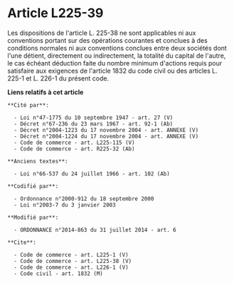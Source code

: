 # Article L225-39

Les dispositions de l'article L. 225-38 ne sont applicables ni aux conventions portant sur des opérations courantes et
conclues à des conditions normales ni aux conventions conclues entre deux sociétés dont l'une détient, directement ou
indirectement, la totalité du capital de l'autre, le cas échéant déduction faite du nombre minimum d'actions requis pour
satisfaire aux exigences de l'article 1832 du code civil ou des articles L. 225-1 et L. 226-1 du présent code.

**Liens relatifs à cet article**

	**Cité par**:

	  - Loi n°47-1775 du 10 septembre 1947 - art. 27 (V)
	  - Décret n°67-236 du 23 mars 1967 - art. 92-1 (Ab)
	  - Décret n°2004-1223 du 17 novembre 2004 - art. ANNEXE (V)
	  - Décret n°2004-1224 du 17 novembre 2004 - art. ANNEXE (V)
	  - Code de commerce - art. L225-115 (V)
	  - Code de commerce - art. R225-32 (Ab)

	**Anciens textes**:

	  - Loi n°66-537 du 24 juillet 1966 - art. 102 (Ab)

	**Codifié par**:

	  - Ordonnance n°2000-912 du 18 septembre 2000
	  - Loi n°2003-7 du 3 janvier 2003

	**Modifié par**:

	  - ORDONNANCE n°2014-863 du 31 juillet 2014 - art. 6

	**Cite**:

	  - Code de commerce - art. L225-1 (V)
	  - Code de commerce - art. L225-38 (V)
	  - Code de commerce - art. L226-1 (V)
	  - Code civil - art. 1832 (M)
